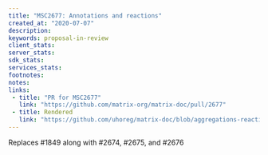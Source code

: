 ```yaml
---
title: "MSC2677: Annotations and reactions"
created_at: "2020-07-07"
description:
keywords: proposal-in-review
client_stats:
server_stats:
sdk_stats:
services_stats:
footnotes:
notes:
links:
 - title: "PR for MSC2677"
   link: "https://github.com/matrix-org/matrix-doc/pull/2677"
 - title: Rendered
   link: "https://github.com/uhoreg/matrix-doc/blob/aggregations-reactions/proposals/2677-reactions.md"
---
```


Replaces #1849 along with #2674, #2675, and #2676
